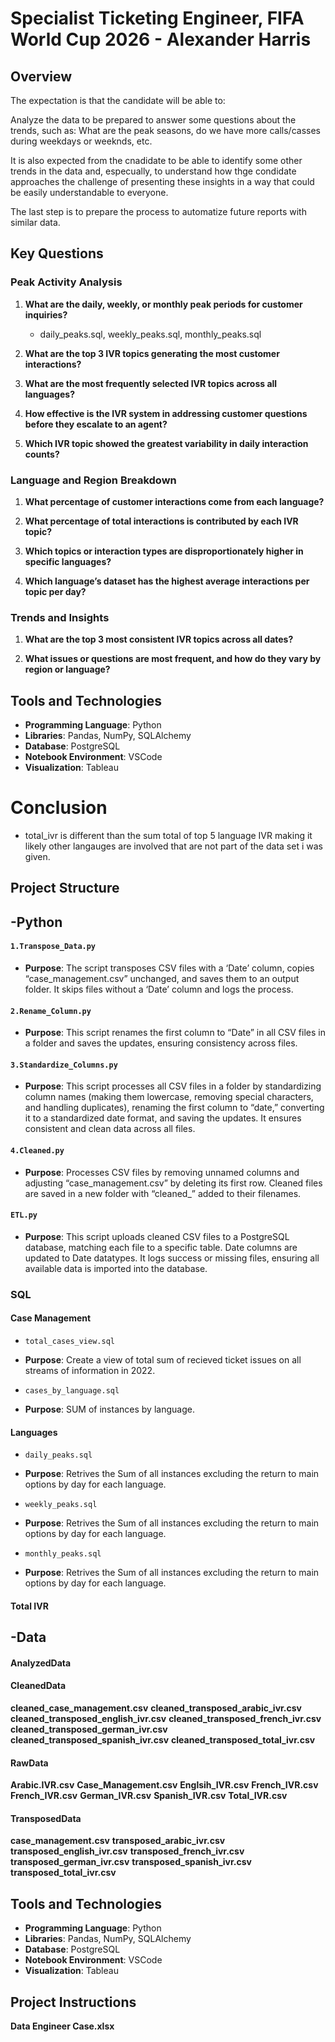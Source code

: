 # Specialist Ticketing Engineer, FIFA World Cup 2026 - Alexander Harris 

## Overview
The expectation is that the candidate will be able to:

Analyze the data to be prepared to answer some questions about the trends, such as: What are the peak seasons, do we have more calls/casses during weekdays or weeknds, etc. 

It is also expected from the cnadidate to be able to identify some other trends in the data and, especually, to understand how thge condidate approaches the challenge of presenting these insights in a way that could be easily understandable to everyone.

The last step is to prepare the process to automatize future reports with similar data. 


## Key Questions

### Peak Activity Analysis
1. **What are the daily, weekly, or monthly peak periods for customer inquiries?**
    - daily_peaks.sql, weekly_peaks.sql, monthly_peaks.sql
2. **What are the top 3 IVR topics generating the most customer interactions?**
    
3. **What are the most frequently selected IVR topics across all languages?**

4. **How effective is the IVR system in addressing customer questions before they escalate to an agent?**

5. **Which IVR topic showed the greatest variability in daily interaction counts?**

### Language and Region Breakdown
1. **What percentage of customer interactions come from each language?**

2. **What percentage of total interactions is contributed by each IVR topic?**

3. **Which topics or interaction types are disproportionately higher in specific languages?**

4. **Which language’s dataset has the highest average interactions per topic per day?**


### Trends and Insights
1. **What are the top 3 most consistent IVR topics across all dates?**

2. **What issues or questions are most frequent, and how do they vary by region or language?**


## Tools and Technologies
- **Programming Language**: Python
- **Libraries**: Pandas, NumPy, SQLAlchemy
- **Database**: PostgreSQL
- **Notebook Environment**: VSCode
- **Visualization**: Tableau

# Conclusion 
- total_ivr is different than the sum total of top 5 language IVR making it likely other langauges are involved that are not part of the data set i was given. 



## Project Structure

## -Python
#### `1.Transpose_Data.py`
- **Purpose**: The script transposes CSV files with a ‘Date’ column, copies “case_management.csv” unchanged, and saves them to an output folder. It skips files without a ‘Date’ column and logs the process. 


#### `2.Rename_Column.py`
- **Purpose**: This script renames the first column to “Date” in all CSV files in a folder and saves the updates, ensuring consistency across files.


####  `3.Standardize_Columns.py`
- **Purpose**: This script processes all CSV files in a folder by standardizing column names (making them lowercase, removing special characters, and handling duplicates), renaming the first column to “date,” converting it to a standardized date format, and saving the updates. It ensures consistent and clean data across all files.


####  `4.Cleaned.py`
- **Purpose**: Processes CSV files by removing unnamed columns and adjusting “case_management.csv” by deleting its first row. Cleaned files are saved in a new folder with “cleaned_” added to their filenames.


#### `ETL.py`
- **Purpose**: This script uploads cleaned CSV files to a PostgreSQL database, matching each file to a specific table. Date columns are updated to Date datatypes. It logs success or missing files, ensuring all available data is imported into the database.


### SQL
#### Case Management
- `total_cases_view.sql`
- **Purpose**: Create a view of total sum of recieved ticket issues on all streams of information in 2022.

- `cases_by_language.sql`
- **Purpose**: SUM of instances by language. 


#### Languages
- `daily_peaks.sql`
- **Purpose**: Retrives the Sum of all instances excluding the return to main options by day for each language. 

- `weekly_peaks.sql`
- **Purpose**: Retrives the Sum of all instances excluding the return to main options by day for each language.

- `monthly_peaks.sql`
- **Purpose**: Retrives the Sum of all instances excluding the return to main options by day for each language. 


#### Total IVR


## -Data 
#### AnalyzedData

#### CleanedData
**cleaned_case_management.csv**
**cleaned_transposed_arabic_ivr.csv**
**cleaned_transposed_english_ivr.csv**
**cleaned_transposed_french_ivr.csv**
**cleaned_transposed_german_ivr.csv**
**cleaned_transposed_spanish_ivr.csv**
**cleaned_transposed_total_ivr.csv**

#### RawData
**Arabic.IVR.csv**
**Case_Management.csv**
**Englsih_IVR.csv**
**French_IVR.csv**
**French_IVR.csv**
**German_IVR.csv**
**Spanish_IVR.csv**
**Total_IVR.csv**

#### TransposedData
**case_management.csv**
**transposed_arabic_ivr.csv**
**transposed_english_ivr.csv**
**transposed_french_ivr.csv**
**transposed_german_ivr.csv**
**transposed_spanish_ivr.csv**
**transposed_total_ivr.csv**


## Tools and Technologies
- **Programming Language**: Python
- **Libraries**: Pandas, NumPy, SQLAlchemy
- **Database**: PostgreSQL
- **Notebook Environment**: VSCode
- **Visualization**: Tableau

## Project Instructions 
**Data Engineer Case.xlsx** 








